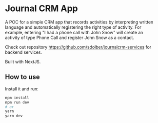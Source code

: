 # Journal CRM App

A POC for a simple CRM app that records activities by interpreting written language and automatically registering the right type of activity. For example, entering "I had a phone call with John Snow" will create an activity of type Phone Call and register John Snow as a contact.

Check out repository https://github.com/sdolber/journalcrm-services for backend services.

Built with NextJS.

## How to use

Install it and run:

```bash
npm install
npm run dev
# or
yarn
yarn dev
```
